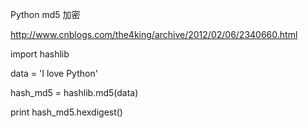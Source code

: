 
Python md5 加密

http://www.cnblogs.com/the4king/archive/2012/02/06/2340660.html

import hashlib

data = 'I love Python'

hash_md5 = hashlib.md5(data)

print hash_md5.hexdigest()


